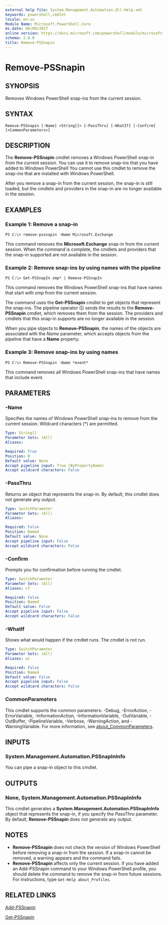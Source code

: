 ```yaml
---
external help file: System.Management.Automation.dll-Help.xml
keywords: powershell,cmdlet
locale: en-us
Module Name: Microsoft.PowerShell.Core
ms.date: 06/09/2017
online version: https://docs.microsoft.com/powershell/module/microsoft.powershell.core/remove-pssnapin?view=powershell-5.1&WT.mc_id=ps-gethelp
schema: 2.0.0
title: Remove-PSSnapin
---
```


# Remove-PSSnapin

## SYNOPSIS
Removes Windows PowerShell snap-ins from the current session.

## SYNTAX

```
Remove-PSSnapin [-Name] <String[]> [-PassThru] [-WhatIf] [-Confirm] [<CommonParameters>]
```

## DESCRIPTION
The **Remove-PSSnapin** cmdlet removes a Windows PowerShell snap-in from the current session.
You can use it to remove snap-ins that you have added to Windows PowerShell You cannot use this cmdlet to remove the snap-ins that are installed with Windows PowerShell.

After you remove a snap-in from the current session, the snap-in is still loaded, but the cmdlets and providers in the snap-in are no longer available in the session.

## EXAMPLES

### Example 1: Remove a snap-in
```
PS C:\> remove-pssnapin -Name Microsoft.Exchange
```

This command removes the **Microsoft.Exchange** snap-in from the current session.
When the command is complete, the cmdlets and providers that the snap-in supported are not available in the session.

### Example 2: Remove snap-ins by using names with the pipeline
```
PS C:\> Get-PSSnapIn smp* | Remove-PSSnapIn
```

This command removes the Windows PowerShell snap-ins that have names that start with smp from the current session.

The command uses the **Get-PSSnapin** cmdlet to get objects that represent the snap-ins.
The pipeline operator (|) sends the results to the **Remove-PSSnapin** cmdlet, which removes them from the session.
The providers and cmdlets that this snap-in supports are no longer available in the session.

When you pipe objects to **Remove-PSSnapin**, the names of the objects are associated with the *Name* parameter, which accepts objects from the pipeline that have a **Name** property.

### Example 3: Remove snap-ins by using names
```
PS C:\> Remove-PSSnapin -Name *event*
```

This command removes all Windows PowerShell snap-ins that have names that include event.

## PARAMETERS

### -Name
Specifies the names of Windows PowerShell snap-ins to remove from the current session.
Wildcard characters (*) are permitted.

```yaml
Type: String[]
Parameter Sets: (All)
Aliases:

Required: True
Position: 0
Default value: None
Accept pipeline input: True (ByPropertyName)
Accept wildcard characters: False
```

### -PassThru
Returns an object that represents the snap-in.
By default, this cmdlet does not generate any output.

```yaml
Type: SwitchParameter
Parameter Sets: (All)
Aliases:

Required: False
Position: Named
Default value: None
Accept pipeline input: False
Accept wildcard characters: False
```

### -Confirm
Prompts you for confirmation before running the cmdlet.

```yaml
Type: SwitchParameter
Parameter Sets: (All)
Aliases: cf

Required: False
Position: Named
Default value: False
Accept pipeline input: False
Accept wildcard characters: False
```

### -WhatIf
Shows what would happen if the cmdlet runs.
The cmdlet is not run.

```yaml
Type: SwitchParameter
Parameter Sets: (All)
Aliases: wi

Required: False
Position: Named
Default value: False
Accept pipeline input: False
Accept wildcard characters: False
```

### CommonParameters
This cmdlet supports the common parameters: -Debug, -ErrorAction, -ErrorVariable, -InformationAction, -InformationVariable, -OutVariable, -OutBuffer, -PipelineVariable, -Verbose, -WarningAction, and -WarningVariable. For more information, see [about_CommonParameters](https://go.microsoft.com/fwlink/?LinkID=113216).

## INPUTS

### System.Management.Automation.PSSnapInInfo
You can pipe a snap-in object to this cmdlet.

## OUTPUTS

### None, System.Management.Automation.PSSnapInInfo
This cmdlet generates a **System.Management.Automation.PSSnapInInfo** object that represents the snap-in, if you specify the *PassThru* parameter.
By default, **Remove-PSSnapin** does not generate any output.

## NOTES
* **Remove-PSSnapin** does not check the version of Windows PowerShell before removing a snap-in from the session. If a snap-in cannot be removed, a warning appears and the command fails.
* **Remove-PSSnapin** affects only the current session. If you have added an Add-PSSnapin command to your Windows PowerShell profile, you should delete the command to remove the snap-in from future sessions. For instructions, type `Get-Help about_Profiles`.

## RELATED LINKS

[Add-PSSnapin](Add-PSSnapin.md)

[Get-PSSnapin](Get-PSSnapin.md)


